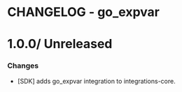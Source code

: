 # CHANGELOG - go_expvar

1.0.0/ Unreleased
==================

### Changes

* [SDK] adds go_expvar integration to integrations-core.

